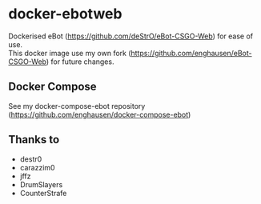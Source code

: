 docker-ebotweb
================
Dockerised eBot (https://github.com/deStrO/eBot-CSGO-Web) for ease of use.  
This docker image use my own fork (https://github.com/enghausen/eBot-CSGO-Web) for future changes.

Docker Compose
--------------
See my docker-compose-ebot repository (https://github.com/enghausen/docker-compose-ebot)

Thanks to
-------
* destr0
* carazzim0
* jffz
* DrumSlayers
* CounterStrafe
